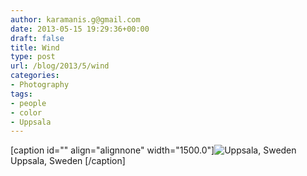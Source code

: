 ```yaml
---
author: karamanis.g@gmail.com
date: 2013-05-15 19:29:36+00:00
draft: false
title: Wind
type: post
url: /blog/2013/5/wind
categories:
- Photography
tags:
- people
- color
- Uppsala
---
```


[caption id="" align="alignnone" width="1500.0"]![ Uppsala, Sweden ](https://images.squarespace-cdn.com/content/v1/4f3f61bae4b063b909445965/1368646097061-RA332D5TIUXUD42VPPWF/ke17ZwdGBToddI8pDm48kF9aEDQaTpZHfWEO2zppK7Z7gQa3H78H3Y0txjaiv_0fDoOvxcdMmMKkDsyUqMSsMWxHk725yiiHCCLfrh8O1z5QPOohDIaIeljMHgDF5CVlOqpeNLcJ80NK65_fV7S1UX7HUUwySjcPdRBGehEKrDf5zebfiuf9u6oCHzr2lsfYZD7bBzAwq_2wCJyqgJebgg/20130420-R0010342.jpg?format=original)
 Uppsala, Sweden [/caption]
